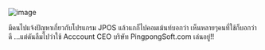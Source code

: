 ![image](https://user-images.githubusercontent.com/17493195/68079391-20d65400-fe1b-11e9-85a8-07b0307f0139.jpg)

มีคนไปแจ้งปัญหาเกี่ยวกับโปรแกรม JPOS แล้วแกก็ไปคอมเม้นท์บอกว่า เห็นหลายๆคนที่ใช้ก็บอกว่าดี ...แต่ดันลืมไปว่าใช้ Acccount CEO  บริษัท PingpongSoft.com เล่นอยู่!!